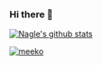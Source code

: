 ### Hi there 👋

[![Nagle's github stats](https://github-readme-stats.vercel.app/api?username=NagleZhang&show_icons=true&theme=tokyonight)](https://github.com/NagleZhang)

[![meeko](https://img.shields.io/npm/dy/meeko.svg)](https://img.shields.io/npm/dy/meeko.svg)
<!--
**NagleZhang/NagleZhang** is a ✨ _special_ ✨ repository because its `README.md` (this file) appears on your GitHub profile.
### Hi there 👋


Here are some ideas to get you started:

- 🔭 I’m currently working on ...
- 🌱 I’m currently learning ...
- 👯 I’m looking to collaborate on ...
- 🤔 I’m looking for help with ...
- 💬 Ask me about ...
- 📫 How to reach me: ...
- 😄 Pronouns: ...
- ⚡ Fun fact: ...
-->
